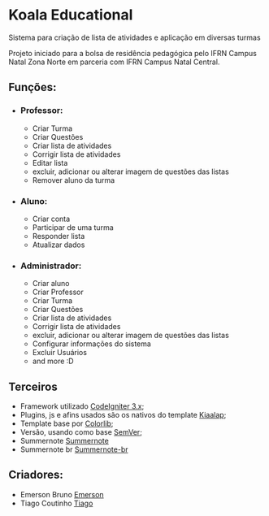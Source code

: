 # Koala Educational

Sistema para criação de lista de atividades e aplicação em diversas turmas

Projeto iniciado para a bolsa de residência pedagógica pelo IFRN Campus Natal Zona Norte em parceria com IFRN Campus Natal Central.


## Funções:
  * ### Professor:
    * Criar Turma
    * Criar Questões
    * Criar lista de atividades
    * Corrigir lista de atividades
    * Editar lista
    * excluir, adicionar ou alterar imagem de questões das listas
    * Remover aluno da turma
  * ### Aluno:
    * Criar conta 
    * Participar de uma turma
    * Responder lista
    * Atualizar dados
  * ### Administrador:
    * Criar aluno
    * Criar Professor
    * Criar Turma
    * Criar Questões
    * Criar lista de atividades
    * Corrigir lista de atividades
    * excluir, adicionar ou alterar imagem de questões das listas
    * Configurar informações do sistema
    * Excluir Usuários
    * and more :D
    
## Terceiros
  * Framework utilizado [CodeIgniter 3.x](https://github.com/bcit-ci/CodeIgniter);
  * Plugins, js e afins usados são os nativos do template [Kiaalap](https://github.com/puikinsh/kiaalap);
  * Template base por [Colorlib](https://colorlib.com/wp/templates/);
  * Versão, usando como base [SemVer](http://semver.org/);
  * Summernote [Summernote](https://github.com/summernote/summernote)
   * Summernote br [Summernote-br](https://github.com/covistefan/summernote-br)
   
## Criadores:
  * Emerson Bruno [Emerson](https://github.com/emersonart/)
  * Tiago Coutinho [Tiago](https://github.com/BudgetSole)

